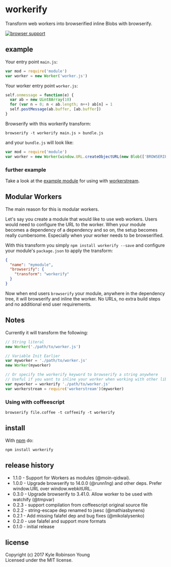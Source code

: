 # workerify

Transform web workers into browserified inline Blobs with browserify.

[![browser support](https://ci.testling.com/shama/workerify.png)](https://ci.testling.com/shama/workerify)

## example

Your entry point `main.js`:
```js
var mod = require('module')
var worker = new Worker('worker.js')
```

Your worker entry point `worker.js`:
```js
self.onmessage = function(e) {
  var ab = new Uint8Array(10)
  for (var n = 0; n < ab.length; n++) ab[n] = 1
  self.postMessage(ab.buffer, [ab.buffer])
}
```

Browserify with this workerify transform:
```shell
browserify -t workerify main.js > bundle.js
```

and your `bundle.js` will look like:
```js
var mod = require('module')
var worker = new Worker(window.URL.createObjectURL(new Blob(['BROWSERIFIED CONTENTS OF worker.js'])));
```

### further example
Take a look at the [example module](https://github.com/shama/workerify/tree/master/example) for using with [workerstream](https://github.com/maxogden/workerstream).

## Modular Workers
The main reason for this is modular workers.

Let's say you create a module that would like to use web workers. Users would
need to configure the URL to the worker. When your module becomes a dependency
of a dependency and so on, the setup becomes really cumbersome. Especially when
your worker needs to be browserified.

With this transform you simply `npm install workerify --save` and configure your
module's `package.json` to apply the transform:

``` json
{
  "name": "mymodule",
  "browserify": {
    "transform": "workerify"
  }
}
```

Now when end users `browserify` your module, anywhere in the dependency tree, it
will browserify and inline the worker. No URLs, no extra build steps and no
additional end user requirements.

## Notes
Currently it will transform the following:

```js
// String literal
new Worker('./path/to/worker.js')

// Variable Init Earlier
var myworker = './path/to/worker.js'
new Worker(myworker)

// Or specify the workerify keyword to browserify a string anywhere
// Useful if you want to inline your worker when working with other libs
var myworker = workerify './path/to/worker.js'
var workerstream = require('workerstream')(myworker)
```

### Using with coffeescript

```shell
browserify file.coffee -t coffeeify -t workerify
```

## install

With [npm](https://npmjs.org) do:

```
npm install workerify
```

## release history
* 1.1.0 - Support for Workers as modules (@moin-qidwai).
* 1.0.0 - Upgrade browserify to 14.0.0 (@runn1ng) and other deps. Prefer window.URL over window.webkitURL.
* 0.3.0 - Upgrade browserify to 3.41.0. Allow worker to be used with watchify (@tmpvar)
* 0.2.3 - support compilation from coffeescript original source file
* 0.2.2 - string-escape dep renamed to jsesc (@mathiasbynens)
* 0.2.1 - Add missing falafel dep and bug fixes (@mikolalysenko)
* 0.2.0 - use falafel and support more formats
* 0.1.0 - initial release

## license
Copyright (c) 2017 Kyle Robinson Young<br/>
Licensed under the MIT license.
